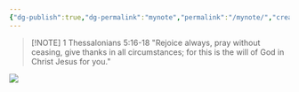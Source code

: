 ```yaml
---
{"dg-publish":true,"dg-permalink":"mynote","permalink":"/mynote/","created":"2023-03-14T14:03:56.006-07:00"}
---
```



> [!NOTE] 1 Thessalonians 5:16-18
> "Rejoice always, pray without ceasing, give thanks in all circumstances; for this is the will of God in Christ Jesus for you."

![](https://res.cloudinary.com/dt9hlo5sw/image/upload/c_scale,w_1080/v1678850040/obsidian/image_se4prp.png)

<div class="convertful-202420"></div>

